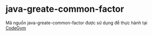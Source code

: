 # java-greate-common-factor
Mã nguồn java-greate-common-factor được sử dụng để thực hành tại [CodeGym](https://codegym.vn)
